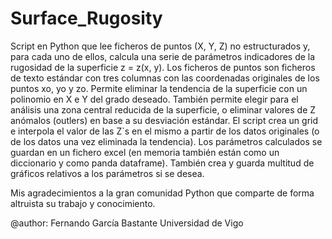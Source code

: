 # Surface_Rugosity
Script en Python que lee ficheros de puntos (X, Y, Z) no estructurados y, para cada uno de ellos, calcula una serie de parámetros indicadores de la rugosidad de la superficie z = z(x, y).
Los ficheros de puntos son ficheros de texto estándar con tres columnas con las coordenadas originales de los puntos xo, yo y zo.
Permite eliminar la tendencia de la superficie con un polinomio en X e Y del grado deseado.
También permite elegir para el análisis una zona central reducida de la superficie, o eliminar valores de Z anómalos (outlers) en base a su desviación estándar.
El script crea un grid e interpola el valor de las Z`s en el mismo a partir de los datos originales (o de los datos una vez eliminada la tendencia).
Los parámetros calculados se guardan en un fichero excel (en memoria también están como un diccionario y como panda dataframe).
También crea y guarda multitud de gráficos relativos a los parámetros si se desea.

Mis agradecimientos a la gran comunidad Python que comparte de forma altruista su trabajo y conocimiento.

@author: Fernando García Bastante
Universidad de Vigo
